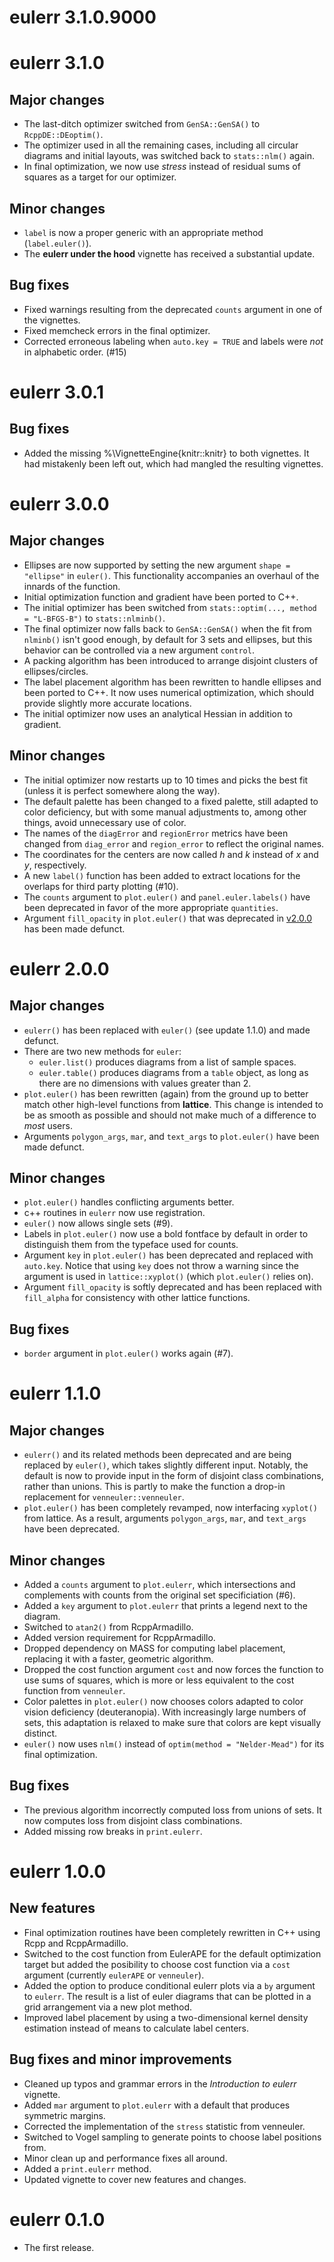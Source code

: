 # eulerr 3.1.0.9000

# eulerr 3.1.0

## Major changes
* The last-ditch optimizer switched from `GenSA::GenSA()` to
`RcppDE::DEoptim()`.
* The optimizer used in all the remaining cases, including all circular
diagrams and initial layouts, was switched back to `stats::nlm()` again.
* In final optimization, we now use *stress* instead of residual sums
of squares as a target for our optimizer.

## Minor changes
* `label` is now a proper generic with an appropriate method (`label.euler()`).
* The **eulerr under the hood** vignette has received a substantial update.

## Bug fixes
* Fixed warnings resulting from the deprecated `counts` argument in one
of the vignettes.
* Fixed memcheck errors in the final optimizer.
* Corrected erroneous labeling when `auto.key = TRUE` and labels were
*not* in alphabetic order. (#15)

# eulerr 3.0.1
## Bug fixes
* Added the missing %\\VignetteEngine{knitr::knitr} to both vignettes. It had 
mistakenly been left out, which had mangled the resulting vignettes.

# eulerr 3.0.0
## Major changes
* Ellipses are now supported by setting the new argument `shape = "ellipse"`
in `euler()`. This functionality accompanies an overhaul of the
innards of the function.
* Initial optimization function and gradient have been ported to C++.
* The initial optimizer has been switched from
`stats::optim(..., method = "L-BFGS-B")` to `stats::nlminb()`.
* The final optimizer now falls back to `GenSA::GenSA()` when the fit from
`nlminb()` isn't good enough, by default for 3 sets and ellipses, but 
this behavior can be controlled via a new argument `control`.
* A packing algorithm has been introduced to arrange disjoint clusters of
ellipses/circles.
* The label placement algorithm has been rewritten to handle ellipses and
been ported to C++. It now uses numerical optimization, which should
provide slightly more accurate locations.
* The initial optimizer now uses an analytical Hessian in addition to
gradient.

## Minor changes
* The initial optimizer now restarts up to 10 times and picks the best
fit (unless it is perfect somewhere along the way).
* The default palette has been changed to a fixed palette, still adapted
to color deficiency, but with some manual adjustments to, among other things,
avoid unnecessary use of color.
* The names of the `diagError` and `regionError` metrics have been changed from
`diag_error` and `region_error` to reflect the original names.
* The coordinates for the centers are now called *h* and *k* instead of
*x* and *y*, respectively.
* A new `label()` function has been added to extract locations for the overlaps
for third party plotting (#10).
* The `counts` argument to `plot.euler()` and `panel.euler.labels()` have
been deprecated in favor of the more appropriate `quantities`.
* Argument `fill_opacity` in `plot.euler()` that was deprecated in 
[v2.0.0](https://github.com/jolars/eulerr/releases/tag/v2.0.0) has been made
defunct.

# eulerr 2.0.0
## Major changes
* `eulerr()` has been replaced with `euler()` (see update 1.1.0) and made
defunct.
* There are two new methods for `euler`:
    - `euler.list()` produces diagrams from a list of sample spaces.
    - `euler.table()` produces diagrams from a `table` object, as long as there
      are no dimensions with values greater than 2.
* `plot.euler()` has been rewritten (again) from the ground up to better match
other high-level functions from **lattice**. This change is intended to be
as smooth as possible and should not make much of a difference to *most* users.
* Arguments `polygon_args`, `mar`, and `text_args` to `plot.euler()` have been
made defunct.

## Minor changes
* `plot.euler()` handles conflicting arguments better.
* c++ routines in `eulerr` now use registration.
* `euler()` now allows single sets (#9).
* Labels in `plot.euler()` now use a bold fontface by default in order to
distinguish them from the typeface used for counts.
* Argument `key` in `plot.euler()` has been deprecated and replaced with 
`auto.key`. Notice that using `key` does not throw a warning since the 
argument is used in `lattice::xyplot()` (which `plot.euler()` relies on).
* Argument `fill_opacity` is softly deprecated and has been replaced with 
`fill_alpha` for consistency with other lattice functions.

## Bug fixes
* `border` argument in `plot.euler()` works again (#7).

# eulerr 1.1.0
## Major changes
* `eulerr()` and its related methods been deprecated and are being replaced by
`euler()`, which takes slightly different input. Notably, the default is
now to provide input in the form of disjoint class combinations, rather
than unions. This is partly to make the function a drop-in replacement for
`venneuler::venneuler`.
* `plot.euler()` has been completely revamped, now interfacing `xyplot()` from
lattice. As a result, arguments `polygon_args`, `mar`, and `text_args` have been
deprecated.

## Minor changes
* Added a `counts` argument to `plot.eulerr`, which intersections and
complements with counts from the original set specificiation (#6).
* Added a `key` argument to `plot.eulerr` that prints a legend next to the
diagram.
* Switched to `atan2()` from RcppArmadillo.
* Added version requirement for RcppArmadillo.
* Dropped dependency on MASS for computing label placement, replacing it
with a faster, geometric algorithm.
* Dropped the cost function argument `cost` and now forces the function to
use sums of squares, which is more or less equivalent to the cost function
from `venneuler`.
* Color palettes in `plot.euler()` now chooses colors adapted to color vision
deficiency (deuteranopia). With increasingly large numbers of sets, this 
adaptation is relaxed to make sure that colors are kept visually distinct.
* `euler()` now uses `nlm()` instead of `optim(method = "Nelder-Mead")` for
its final optimization.

## Bug fixes
* The previous algorithm incorrectly computed loss from unions of sets. It now
computes loss from disjoint class combinations.
* Added missing row breaks in `print.eulerr`.

# eulerr 1.0.0

## New features
* Final optimization routines have been completely rewritten in C++ using Rcpp
and RcppArmadillo.
* Switched to the cost function from EulerAPE for the default optimization
target but added the posibility to choose cost function via a `cost` argument
(currently `eulerAPE` or `venneuler`).
* Added the option to produce conditional eulerr plots via a `by` argument to
`eulerr`. The result is a list of euler diagrams that can be plotted
in a grid arrangement via a new plot method.
* Improved label placement by using a two-dimensional kernel density estimation
instead of means to calculate label centers.

## Bug fixes and minor improvements
* Cleaned up typos and grammar errors in the _Introduction to eulerr_ vignette.
* Added `mar` argument to `plot.eulerr` with a default that produces
symmetric margins.
* Corrected the implementation of the `stress` statistic from venneuler.
* Switched to Vogel sampling to generate points to choose label positions from.
* Minor clean up and performance fixes all around.
* Added a `print.eulerr` method.
* Updated vignette to cover new features and changes.

# eulerr 0.1.0
* The first release.
